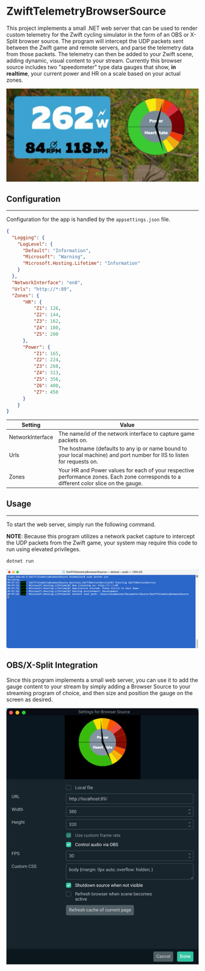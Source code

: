 # ZwiftTelemetryBrowserSource
This project implements a small .NET web server that can be used to render custom telemetry for the Zwift cycling simulator in the form of an OBS or X-Split browser source. The program will intercept the UDP packets sent between the Zwift game and remote servers, and parse the telemetry data from those packets. The telemetry can then be added to your Zwift scene, adding dynamic, visual content to your stream. Currently this browser source includes two "speedometer" type data gauges that show, **in realtime**, your current power and HR on a scale based on your actual zones.

![Telemetry gauges](https://github.com/braddwalker/ZwiftTelemetryBrowserSource/blob/main/docs/images/zwift-example-animated.gif?raw=true)

## Configuration
---
Configuration for the app is handled by the `appsettings.json` file.
```json
{
  "Logging": {
    "LogLevel": {
      "Default": "Information",
      "Microsoft": "Warning",
      "Microsoft.Hosting.Lifetime": "Information"
    }
  },
  "NetworkInterface": "en0",
  "Urls": "http://*:89",
  "Zones": {
      "HR": {
          "Z1": 126,
          "Z2": 144,
          "Z3": 162,
          "Z4": 180,
          "Z5": 200
      },
      "Power": {
          "Z1": 165,
          "Z2": 224,
          "Z3": 268,
          "Z4": 313,
          "Z5": 356,
          "Z6": 400,
          "Z7": 450
      }
    }
}
```

Setting | Value
------- | ------
NetworkInterface | The name/id of the network interface to capture game packets on.
Urls | The hostname (defaults to any ip or name bound to your local machine) and port number for IIS to listen for requests on.
Zones | Your HR and Power values for each of your respective performance zones. Each zone corresponds to a different color slice on the gauge.

## Usage
---
To start the web server, simply run the following command.

**NOTE**: Because this program utilizes a network packet capture to intercept the UDP packets from the Zwift game, your system may require this code to run using elevated privileges.

```
dotnet run
```

![Program console](https://github.com/braddwalker/ZwiftTelemetryBrowserSource/blob/main/docs/images/program-console.png?raw=true)

## OBS/X-Split Integration
Since this program implements a small web server, you can use it to add the gauge content to your stream by simply adding a Browser Source to your streaming program of choice, and then size and position the gauge on the screen as desired.

![OBS configuration](https://github.com/braddwalker/ZwiftTelemetryBrowserSource/blob/main/docs/images/obs-settings.png?raw=true)
